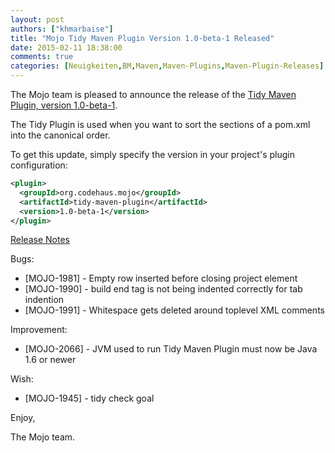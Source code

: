```yaml
---
layout: post
authors: ["khmarbaise"]
title: "Mojo Tidy Maven Plugin Version 1.0-beta-1 Released"
date: 2015-02-11 18:38:00
comments: true
categories: [Neuigkeiten,BM,Maven,Maven-Plugins,Maven-Plugin-Releases]
---
```

The Mojo team is pleased to announce the release of the 
[Tidy Maven Plugin, version 1.0-beta-1](http://mojo.codehaus.org/tidy-maven-plugin/).

The Tidy Plugin is used when you want to sort the sections of a
pom.xml into the canonical order.


To get this update, simply specify the version in your project's
plugin configuration:

```xml
<plugin>
  <groupId>org.codehaus.mojo</groupId>
  <artifactId>tidy-maven-plugin</artifactId>
  <version>1.0-beta-1</version>
</plugin>
```
<!-- more -->

[Release Notes](http://jira.codehaus.org/secure/ReleaseNote.jspa?projectId=11062&version=19322)

Bugs:

 * [MOJO-1981] - Empty row inserted before closing project element
 * [MOJO-1990] - build end tag is not being indented correctly for tab indention
 * [MOJO-1991] - Whitespace gets deleted around toplevel XML comments

Improvement:

 * [MOJO-2066] - JVM used to run Tidy Maven Plugin must now be Java 1.6 or newer

Wish:

 * [MOJO-1945] - tidy check goal


Enjoy,

The Mojo team.

